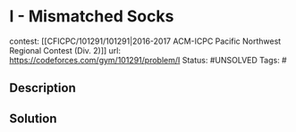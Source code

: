 # I - Mismatched Socks

contest: [[CFICPC/101291/101291|2016-2017 ACM-ICPC Pacific Northwest Regional Contest (Div. 2)]]
url: https://codeforces.com/gym/101291/problem/I
Status: #UNSOLVED
Tags: #

## Description

## Solution

